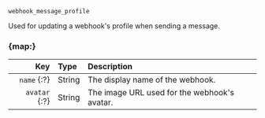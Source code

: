 `webhook_message_profile`

Used for updating a webhook's profile when sending a message.


### {map:}

|           Key | Type   | Description                                  |
|--------------:|:-------|:---------------------------------------------|
|   `name` {:?} | String | The display name of the webhook.             |
| `avatar` {:?} | String | The image URL used for the webhook's avatar. |